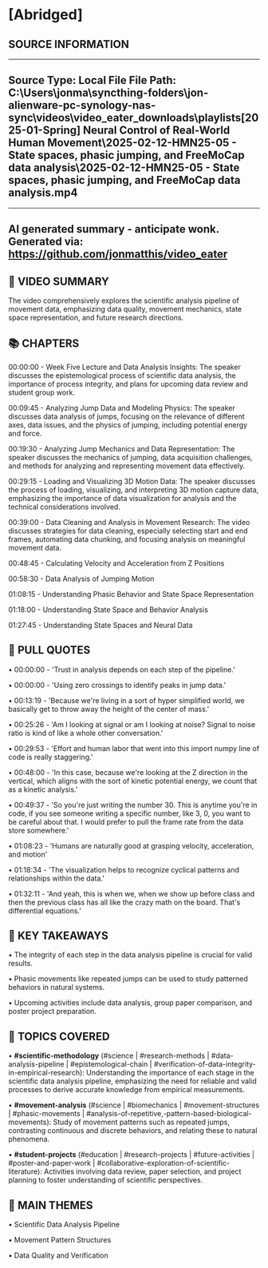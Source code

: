 # [Abridged] 

## SOURCE INFORMATION
--------------------------------------------------
Source Type: Local File
File Path: C:\Users\jonma\syncthing-folders\jon-alienware-pc-synology-nas-sync\videos\video_eater_downloads\playlists\[2025-01-Spring] Neural Control of Real-World Human Movement\2025-02-12-HMN25-05 - State spaces, phasic jumping, and FreeMoCap data analysis\2025-02-12-HMN25-05 - State spaces, phasic jumping, and FreeMoCap data analysis.mp4
--------------------------------------------------



    
---
AI generated summary - anticipate wonk.
Generated via: https://github.com/jonmatthis/video_eater
---


📝 VIDEO SUMMARY
--------------------------------------------------
The video comprehensively explores the scientific analysis pipeline of movement data, emphasizing data quality, movement mechanics, state space representation, and future research directions.

📚 CHAPTERS
--------------------------------------------------

00:00:00 - Week Five Lecture and Data Analysis Insights:
 The speaker discusses the epistemological process of scientific data analysis, the importance of process integrity, and plans for upcoming data review and student group work.

00:09:45 - Analyzing Jump Data and Modeling Physics:
 The speaker discusses data analysis of jumps, focusing on the relevance of different axes, data issues, and the physics of jumping, including potential energy and force.

00:19:30 - Analyzing Jump Mechanics and Data Representation:
 The speaker discusses the mechanics of jumping, data acquisition challenges, and methods for analyzing and representing movement data effectively.

00:29:15 - Loading and Visualizing 3D Motion Data:
 The speaker discusses the process of loading, visualizing, and interpreting 3D motion capture data, emphasizing the importance of data visualization for analysis and the technical considerations involved.

00:39:00 - Data Cleaning and Analysis in Movement Research:
 The video discusses strategies for data cleaning, especially selecting start and end frames, automating data chunking, and focusing analysis on meaningful movement data.

00:48:45 - Calculating Velocity and Acceleration from Z Positions

00:58:30 - Data Analysis of Jumping Motion

01:08:15 - Understanding Phasic Behavior and State Space Representation

01:18:00 - Understanding State Space and Behavior Analysis

01:27:45 - Understanding State Spaces and Neural Data


💬 PULL QUOTES
--------------------------------------------------

• 00:00:00 - 'Trust in analysis depends on each step of the pipeline.'

• 00:00:00 - 'Using zero crossings to identify peaks in jump data.'

• 00:13:19 - 'Because we're living in a sort of hyper simplified world, we basically get to throw away the height of the center of mass.'

• 00:25:26 - 'Am I looking at signal or am I looking at noise? Signal to noise ratio is kind of like a whole other conversation.'

• 00:29:53 - 'Effort and human labor that went into this import numpy line of code is really staggering.'

• 00:48:00 - 'In this case, because we're looking at the Z direction in the vertical, which aligns with the sort of kinetic potential energy, we count that as a kinetic analysis.'

• 00:49:37 - 'So you're just writing the number 30. This is anytime you're in code, if you see someone writing a specific number, like 3, 0, you want to be careful about that. I would prefer to pull the frame rate from the data store somewhere.'

• 01:08:23 - 'Humans are naturally good at grasping velocity, acceleration, and motion'

• 01:18:34 - 'The visualization helps to recognize cyclical patterns and relationships within the data.'

• 01:32:11 - 'And yeah, this is when we, when we show up before class and then the previous class has all like the crazy math on the board. That's differential equations.'


🎯 KEY TAKEAWAYS
--------------------------------------------------

• The integrity of each step in the data analysis pipeline is crucial for valid results.

• Phasic movements like repeated jumps can be used to study patterned behaviors in natural systems.

• Upcoming activities include data analysis, group paper comparison, and poster project preparation.

🤔 TOPICS COVERED
--------------------------------------------------

• **#scientific-methodology**
 	(#science | #research-methods | #data-analysis-pipeline | #epistemological-chain | #verification-of-data-integrity-in-empirical-research):
		 Understanding the importance of each stage in the scientific data analysis pipeline, emphasizing the need for reliable and valid processes to derive accurate knowledge from empirical measurements.

• **#movement-analysis**
 	(#science | #biomechanics | #movement-structures | #phasic-movements | #analysis-of-repetitive,-pattern-based-biological-movements):
		 Study of movement patterns such as repeated jumps, contrasting continuous and discrete behaviors, and relating these to natural phenomena.

• **#student-projects**
 	(#education | #research-projects | #future-activities | #poster-and-paper-work | #collaborative-exploration-of-scientific-literature):
		 Activities involving data review, paper selection, and project planning to foster understanding of scientific perspectives.


💭 MAIN THEMES
--------------------------------------------------

• Scientific Data Analysis Pipeline

• Movement Pattern Structures

• Data Quality and Verification
